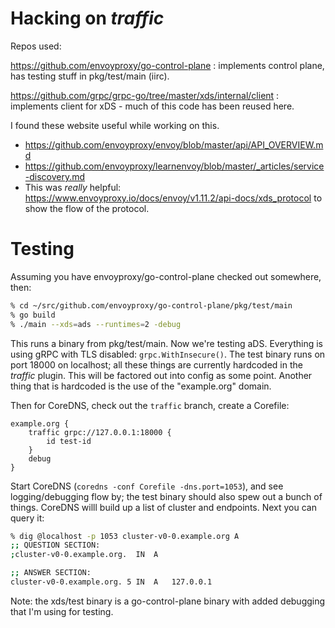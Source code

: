 # Hacking on *traffic*

Repos used:

<https://github.com/envoyproxy/go-control-plane>
:   implements control plane, has testing stuff in pkg/test/main (iirc).

<https://github.com/grpc/grpc-go/tree/master/xds/internal/client>
:   implements client for xDS - much of this code has been reused here.

I found these website useful while working on this.

* https://github.com/envoyproxy/envoy/blob/master/api/API_OVERVIEW.md
* https://github.com/envoyproxy/learnenvoy/blob/master/_articles/service-discovery.md
* This was *really* helpful: https://www.envoyproxy.io/docs/envoy/v1.11.2/api-docs/xds_protocol to
  show the flow of the protocol.

# Testing

Assuming you have envoyproxy/go-control-plane checked out somewhere, then:

~~~ sh
% cd ~/src/github.com/envoyproxy/go-control-plane/pkg/test/main
% go build
% ./main --xds=ads --runtimes=2 -debug
~~~

This runs a binary from pkg/test/main. Now we're testing aDS. Everything is using gRPC with TLS
disabled: `grpc.WithInsecure()`. The test binary runs on port 18000 on localhost; all these things
are currently hardcoded in the *traffic* plugin. This will be factored out into config as some
point. Another thing that is hardcoded is the use of the "example.org" domain.

Then for CoreDNS, check out the `traffic` branch, create a Corefile:

~~~ Corefile
example.org {
    traffic grpc://127.0.0.1:18000 {
        id test-id
    }
    debug
}
~~~

Start CoreDNS (`coredns -conf Corefile -dns.port=1053`), and see logging/debugging flow by; the
test binary should also spew out a bunch of things. CoreDNS willl build up a list of cluster and
endpoints. Next you can query it:

~~~ sh
% dig @localhost -p 1053 cluster-v0-0.example.org A
;; QUESTION SECTION:
;cluster-v0-0.example.org.	IN	A

;; ANSWER SECTION:
cluster-v0-0.example.org. 5	IN	A	127.0.0.1
~~~

Note: the xds/test binary is a go-control-plane binary with added debugging that I'm using for
testing.
